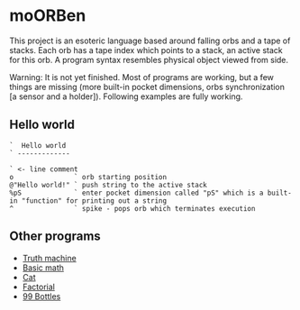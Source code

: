 moORBen
======

This project is an esoteric language based around falling orbs and a tape of stacks. Each orb has a tape index which points to a stack, an active stack for this orb. A program syntax resembles physical object viewed from side.

Warning: It is not yet finished. Most of programs are working, but a few things are missing (more built-in pocket dimensions, orbs synchronization [a sensor and a holder]). Following examples are fully working.

Hello world
----------
```
`  Hello world 
` -------------

` <- line comment
o               ` orb starting position
@"Hello world!" ` push string to the active stack
%pS             ` enter pocket dimension called "pS" which is a built-in "function" for printing out a string
^               ` spike - pops orb which terminates execution
```

Other programs
-------------
* [Truth machine](res/TruthMachine.mrb)
* [Basic math](res/BasicMath.mrb)
* [Cat](res/Cat.mrb)
* [Factorial](res/Factorial.mrb)
* [99 Bottles](res/99Bottles.mrb)
